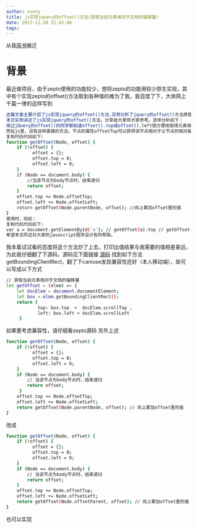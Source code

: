 ```yaml
---
author: sunny
title: js实现jquery的offset()方法(获取当前元素相对于文档的偏移量)
date: 2017-11-28 22:43:46
tags:
---
```


从我[简书](http://www.jianshu.com/p/e8965308d7e9)搬迁

# 背景

最近做项目，由于zepto使用的功能较少，想将zepto的功能用较少原生实现，其中有个实现zepto的offset()方法取到各种值的难为了我，我百度了下，大体网上千篇一律的这样写到

```bash
这篇文章主要介绍了js实现jquery的offset()方法,实例分析了jquery的offset()方法原理与采用javascript实现的技巧,具有一定参考借鉴价值,需要的朋友可以参考下
本文实例讲述了js实现jquery的offset()方法。分享给大家供大家参考。具体分析如下：
用过jQuery的offset()的同学都知道offset().top或offset().left很方便地取得元素相对于整个页面的偏移。
而在js里，没有这样直接的方法，节点的属性offsetTop可以获得该节点相对于父节点的相对偏移，但不能直接获得其绝对偏移，我们可用节点逐层递归向上来相加offsetTop来获得绝对偏移。
复制代码代码如下:
function getOffset(Node, offset) {
    if (!offset) {
          offset = {};
          offset.top = 0; 
          offset.left = 0;
    }
    if (Node == document.body) {
        //当该节点为body节点时，结束递归
        return offset;   
    }
    offset.top += Node.offsetTop;
	offset.left += Node.offsetLeft;
    return getOffset(Node.parentNode, offset); //向上累加offset里的值
}
使用时，则如：
复制代码代码如下:
var a = document.getElementById('a'); // getOffset(a).top // getOffset(a).left
希望本文所述对大家的javascript程序设计有所帮助。

```

我本着试试看的态度将这个方法炒了上去，打印出值结果与我需要的值相差甚远，为此我仔细翻了下源码，源码见下面链接
[源码](http://blog.csdn.net/liangklfang/article/details/49229231)
找到如下方法getBoundingClientRect，翻了下caniuse发现兼容性还好（本人移动端），故可以写成以下方式

```bash
// 获取当前元素相对于文档的偏移量
let getOffset = (elem) => {
    let docElem = document.documentElement;
    let box = elem.getBoundingClientRect();
    return {
            top: box.top  +  docElem.scrollTop ,
            left: box.left + docElem.scrollLeft
     }
```
如果要考虑兼容性，请仔细看zepto源码
另外上述

```bash
function getOffset(Node, offset) {
    if (!offset) {
          offset = {};
          offset.top = 0;
          offset.left = 0;
    }
    if (Node == document.body) {
        // 当该节点为body节点时，结束递归
        return offset;
     }
    offset.top += Node.offsetTop;
    offset.left += Node.offsetLeft;
    return getOffset(Node.parentNode, offset); // 向上累加offset里的值
}
```

改成

```bash
function getOffset(Node, offset) {
    if (!offset) {
          offset = {};
          offset.top = 0;
          offset.left = 0;
    }
    if (Node == document.body) {
        // 当该节点为body节点时，结束递归
        return offset;
    }
    offset.top += Node.offsetTop;
    offset.left += Node.offsetLeft;
    return getOffset(Node.offsetParent, offset); // 向上累加offset里的值
}
```
也可以实现